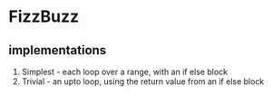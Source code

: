 # FizzBuzz
## implementations
1. Simplest - each loop over a range, with an if else block
2. Trivial - an upto loop, using the return value from an if else block
